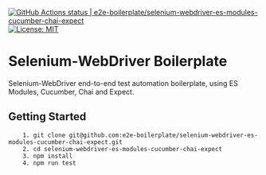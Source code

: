 [![GitHub Actions status | e2e-boilerplate/selenium-webdriver-es-modules-cucumber-chai-expect](https://github.com/e2e-boilerplate/selenium-webdriver-es-modules-cucumber-chai-expect/workflows/selenium-webdriver-es-modules-cucumber-chai-expect/badge.svg)](https://github.com/e2e-boilerplate/selenium-webdriver-es-modules-cucumber-chai-expect/actions?workflow=selenium-webdriver-es-modules-cucumber-chai-expect) [![License: MIT](https://img.shields.io/badge/License-MIT-yellow.svg)](https://opensource.org/licenses/MIT)

# Selenium-WebDriver Boilerplate

Selenium-WebDriver end-to-end test automation boilerplate, using ES Modules, Cucumber, Chai and Expect.

## Getting Started

    	1. git clone git@github.com:e2e-boilerplate/selenium-webdriver-es-modules-cucumber-chai-expect.git
    	2. cd selenium-webdriver-es-modules-cucumber-chai-expect
    	3. npm install
    	4. npm run test
